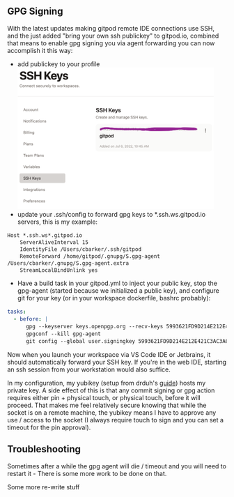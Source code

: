## GPG Signing

With the latest updates making gitpod remote IDE connections use SSH, and the just added "bring your own ssh publickey" to gitpod.io, combined that means to enable gpg signing you via agent forwarding you can now accomplish it this way:
- add publickey to your profile<br>
<img src="ssh_keys.png" alt="Screenshot of SSH Keys Setting" width="450"/><br>
- update your .ssh/config to forward gpg keys to *.ssh.ws.gitpod.io servers, this is my example:
```
Host *.ssh.ws*.gitpod.io
    ServerAliveInterval 15
    IdentityFile /Users/cbarker/.ssh/gitpod
    RemoteForward /home/gitpod/.gnupg/S.gpg-agent /Users/cbarker/.gnupg/S.gpg-agent.extra
    StreamLocalBindUnlink yes
```
- Have a build task in your gitpod.yml to inject your public key, stop the gpg-agent (started because we initialized a public key), and configure git for your key (or in your workspace dockerfile, bashrc probably):
```yaml
tasks:
  - before: |
      gpg --keyserver keys.openpgp.org --recv-keys 5993621FD9D214E212E421C3AC3A6CB9E464DBDA
      gpgconf --kill gpg-agent
      git config --global user.signingkey 5993621FD9D214E212E421C3AC3A6CB9E464DBDA
```

Now when you launch your workspace via VS Code IDE or Jetbrains, it should automatically forward your SSH key. If you're in the web IDE, starting an ssh session from your workstation would also suffice.

In my configuration, my yubikey (setup from drduh's [guide](https://github.com/drduh/YubiKey-Guide)) hosts my private key. A side effect of this is that any commit signing or gpg action requires either pin + physical touch, or physical touch, before it will proceed. That makes me feel relatively secure knowing that while the socket is on a remote machine, the yubikey means I have to approve any use / access to the socket (I always require touch to sign and you can set a timeout for the pin approval).

## Troubleshooting

Sometimes after a while the gpg agent will die / timeout and you will need to restart it - 
There is some more work to be done on that.

Some more re-write stuff